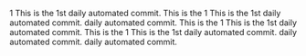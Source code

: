 1
This is the 1st daily automated commit.
This is the 1
This is the 1st daily automated commit. daily automated commit.
This is the 1
This is the 1st daily automated commit.
This is the 1
This is the 1st daily automated commit. daily automated commit. daily automated commit.
